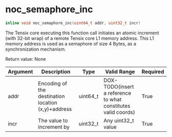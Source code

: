 # noc_semaphore_inc

```cpp
inline void noc_semaphore_inc(uint64_t addr, uint32_t incr)
```

The Tensix core executing this function call initiates an atomic increment (with 32-bit wrap) of a remote Tensix core L1 memory address. This L1 memory address is used as a semaphore of size 4 Bytes, as a synchronization mechanism.

Return value: None

| Argument      | Description                                        | Type      | Valid Range                                                   | Required       |
|---------------|----------------------------------------------------|-----------|---------------------------------------------------------------|----------------|
| addr          | Encoding of the destination location (x,y)+address | uint64_t  | DOX-TODO(insert a reference to what constitutes valid coords) | True           |
| incr          | The value to increment by                          | uint32_t  | Any uint32_t value                                            | True           |
